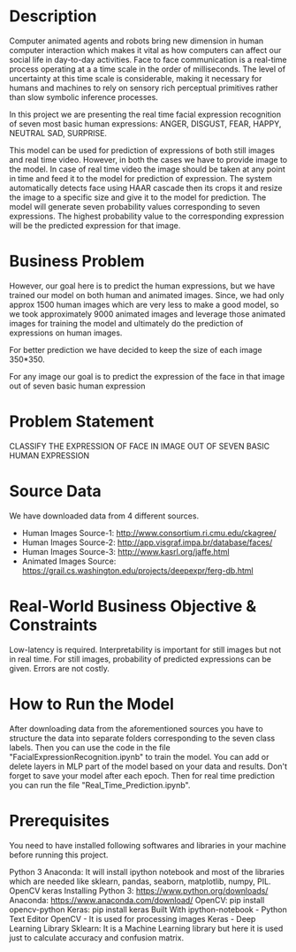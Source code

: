 # Description
Computer animated agents and robots bring new dimension in human computer interaction which makes it vital as how computers can affect our social life in day-to-day activities. Face to face communication is a real-time process operating at a a time scale in the order of milliseconds. The level of uncertainty at this time scale is considerable, making it necessary for humans and machines to rely on sensory rich perceptual primitives rather than slow symbolic inference processes.

In this project we are presenting the real time facial expression recognition of seven most basic human expressions: ANGER, DISGUST, FEAR, HAPPY, NEUTRAL SAD, SURPRISE.

This model can be used for prediction of expressions of both still images and real time video. However, in both the cases we have to provide image to the model. In case of real time video the image should be taken at any point in time and feed it to the model for prediction of expression. The system automatically detects face using HAAR cascade then its crops it and resize the image to a specific size and give it to the model for prediction. The model will generate seven probability values corresponding to seven expressions. The highest probability value to the corresponding expression will be the predicted expression for that image.

# Business Problem
However, our goal here is to predict the human expressions, but we have trained our model on both human and animated images. Since, we had only approx 1500 human images which are very less to make a good model, so we took approximately 9000 animated images and leverage those animated images for training the model and ultimately do the prediction of expressions on human images.

For better prediction we have decided to keep the size of each image 350*350.

For any image our goal is to predict the expression of the face in that image out of seven basic human expression

# Problem Statement
CLASSIFY THE EXPRESSION OF FACE IN IMAGE OUT OF SEVEN BASIC HUMAN EXPRESSION

# Source Data
We have downloaded data from 4 different sources.

 - Human Images Source-1: http://www.consortium.ri.cmu.edu/ckagree/
 - Human Images Source-2: http://app.visgraf.impa.br/database/faces/
 - Human Images Source-3: http://www.kasrl.org/jaffe.html
 - Animated Images Source: https://grail.cs.washington.edu/projects/deepexpr/ferg-db.html

# Real-World Business Objective & Constraints
Low-latency is required.
Interpretability is important for still images but not in real time. For still images, probability of predicted expressions can be given.
Errors are not costly.

# How to Run the Model
After downloading data from the aforementioned sources you have to structure the data into separate folders corresponding to the seven class labels. Then you can use the code in the file "FacialExpressionRecognition.ipynb" to train the model. You can add or delete layers in MLP part of the model based on your data and results. Don't forget to save your model after each epoch. Then for real time prediction you can run the file "Real_Time_Prediction.ipynb".

# Prerequisites
You need to have installed following softwares and libraries in your machine before running this project.

Python 3
Anaconda: It will install ipython notebook and most of the libraries which are needed like sklearn, pandas, seaborn, matplotlib, numpy, PIL.
OpenCV
keras
Installing
Python 3: https://www.python.org/downloads/
Anaconda: https://www.anaconda.com/download/
OpenCV: pip install opencv-python
Keras: pip install keras
Built With
ipython-notebook - Python Text Editor
OpenCV - It is used for processing images
Keras - Deep Learning Library
Sklearn: It is a Machine Learning library but here it is used just to calculate accuracy and confusion matrix.
